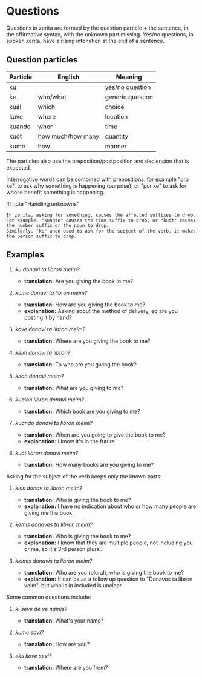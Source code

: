 # Questions

Questions in zerita are formed by the question particle + the sentence, in the affirmative syntax, with the unknown part missing.
Yes/no questions, in spoken zerita, have a rising intonation at the end of a sentence.

## Question particles

| Particle | English           | Meaning          |
| -------- | ----------------- | ---------------- |
| ku       |                   | yes/no question  |
| ke       | who/what          | generic question |
| kuál     | which             | choice           |
| kove     | where             | location         |
| kuando   | when              | time             |
| kuót     | how much/how many | quantity         |
| kume     | how               | manner           |

The particles also use the preposition/postposition and declension that is expected.

Interrogative words can be combined with prepositions, for example "pro ke", to ask why something is happening (purpose), or "por ke" to ask for whose benefit something is happening.

!!! note "Handling unknowns"

    In zerita, asking for something, causes the affected suffixes to drop.
    For example, "kuanto" causes the time suffix to drop, or "kuót" causes the number suffix or the noun to drop.
    Similarly, "ke" when used to ask for the subject of the verb, it makes the person suffix to drop.

## Examples

1.  _ku donavi ta libron meim?_

    - **translation:** Are you giving the book to me?

1.  _kume donavi ta libron meim?_

    - **translation:** How are you giving the book to me?
    - **explanation:** Asking about the method of delivery, eg are you posting it by hand?

1.  _kove donavi ta libron meim?_

    - **translation:** Where are you giving the book to me?

1.  _keim donavi ta libron?_

    - **translation:** To who are you giving the book?

1.  _keon donavi meim?_

    - **translation:** What are you giving to me?

1.  _kualon libron donavi meim?_

    - **translation:** Which book are you giving to me?

1.  _kuando donovi ta libron meim?_

    - **translation:** When are you going to give the book to me?
    - **explanation:** I know it's in the future.

1.  _kuót libron donavi meim?_

    - **translation:** How many books are you giving to me?

Asking for the subject of the verb keeps only the known parts:

1.  _keis donav ta libron meim?_

    - **translation:** Who is giving the book to me?
    - **explanation:** I have no indication about who or how many people are giving me the book.

1.  _kemis donaves ta libron meim?_

    - **translation:** Who is giving the book to me?
    - **explanation:** I know that they are multiple people, not including you or me, so it's 3rd person plural.

1.  _keimis donavis ta libron meim?_

    - **translation:** Who are you (plural), who is giving the book to me?
    - **explanation:** It can be as a follow up question to "Donavos ta libron veim", but who is in included is unclear.

Some common questions include:

1.  _ki seve de ve namis?_

    - **translation:** What's your name?

1.  _kume savi?_

    - **translation:** How are you?

1.  _eks kove sevi?_

    - **translation:** Where are you from?
